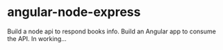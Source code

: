 # angular-node-express

Build a node api to respond books info. Build an Angular app to consume the API. In working...
